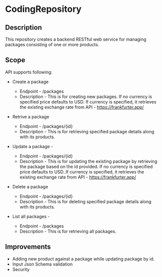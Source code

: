 # CodingRepository

## Description

This repository creates a backend RESTful web service for managing packages consisting of one or more products.

## Scope

API supports following:

- Create a package
  * Endpoint - /packages
  * Description - This is for creating new packages. If no currency is specified price defaults to USD.
                 If currency is specified, it retrieves the existing exchange rate from API - https://frankfurter.app/ 
    
- Retrive a package
  * Endpoint -  /packages/{id}
  * Description - This is for retrieving specified package details along with its products.
  
- Update a package - 
  * Endpoint - /packages/{id}
  * Description - This is for updating the existing package by retrieving the package based on the id provided.
                 If no currency is specified price defaults to USD..If currency is specified, it retrieves the existing exchange rate from API - https://frankfurter.app/
  
- Delete a package 
  * Endpoint -  /packages/{id}
  * Description - This is for deleting specified package details along with its products.
  
- List all packages - 
  * Endpoint -  /packages
  * Description - This is for retrieving all packages.

## Improvements
* Adding new product against a package while updating package by id.
* Input Json Schema validation
* Security
